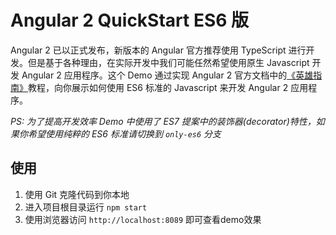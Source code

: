 Angular 2 QuickStart ES6 版
===========================

Angular 2 已以正式发布，新版本的 Angular 官方推荐使用 TypeScript 进行开发。但是基于各种理由，在实际开发中我们可能任然希望使用原生 Javascript 开发 Angular 2 应用程序。这个 Demo 通过实现 Angular 2 官方文档中的[《英雄指南》](https://angular.cn/docs/ts/latest/tutorial/)教程，向你展示如何使用 ES6 标准的 Javascript 来开发 Angular 2 应用程序。

*PS: 为了提高开发效率 Demo 中使用了 ES7 提案中的装饰器(decorator)特性，如果你希望使用纯粹的 ES6 标准请切换到 `only-es6` 分支*

使用
---

1. 使用 Git 克隆代码到你本地
2. 进入项目根目录运行 `npm start`
3. 使用浏览器访问 `http://localhost:8089` 即可查看demo效果
